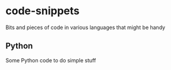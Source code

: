 # code-snippets
Bits and pieces of code in various languages that might be handy

## Python
Some Python code to do simple stuff
